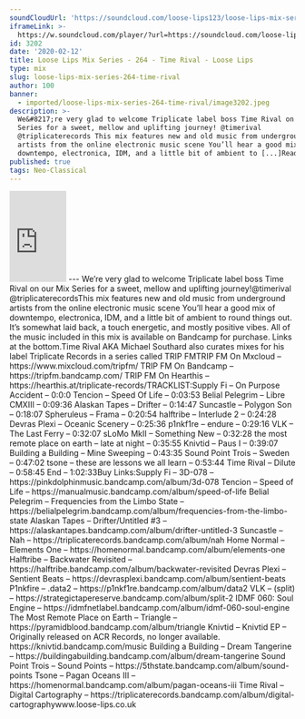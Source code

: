 ```yaml
---
soundCloudUrl: 'https://soundcloud.com/loose-lips123/loose-lips-mix-series-264-time-rival'
iframeLink: >-
  https://w.soundcloud.com/player/?url=https://soundcloud.com/loose-lips123/loose-lips-mix-series-264-time-rival&color=00aabb&auto_play=false&hide_related=false&show_comments=true&show_user=true&show_reposts=false
id: 3202
date: '2020-02-12'
title: Loose Lips Mix Series - 264 - Time Rival - Loose Lips
type: mix
slug: loose-lips-mix-series-264-time-rival
author: 100
banner:
  - imported/loose-lips-mix-series-264-time-rival/image3202.jpeg
description: >-
  We&#8217;re very glad to welcome Triplicate label boss Time Rival on our Mix
  Series for a sweet, mellow and uplifting journey! @timerival
  @triplicaterecords This mix features new and old music from underground
  artists from the online electronic music scene You’ll hear a good mix of
  downtempo, electronica, IDM, and a little bit of ambient to [...]Read More...
published: true
tags: Neo-Classical
---
```

<iframe id="sc-widget" title="title" width="100" height="160" scrolling="no" frameborder="yes" allow="autoplay" src="https://w.soundcloud.com/player/?url=https://soundcloud.com/loose-lips123/loose-lips-mix-series-264-time-rival&amp;color=00aabb&amp;auto_play=false&amp;hide_related=false&amp;show_comments=true&amp;show_user=true&amp;show_reposts=false"></iframe>
---
We’re very glad to welcome Triplicate label boss Time Rival on our Mix Series for a sweet, mellow and uplifting journey!@timerival  
@triplicaterecordsThis mix features new and old music from underground artists from the online electronic music scene You’ll hear a good mix of downtempo, electronica, IDM, and a little bit of ambient to round things out. It’s somewhat laid back, a touch energetic, and mostly positive vibes. All of the music included in this mix is available on Bandcamp for purchase. Links at the bottom.Time Rival AKA Michael Southard also curates mixes for his label Triplicate Records in a series called TRIP FMTRIP FM On Mxcloud – https://www.mixcloud.com/tripfm/  
TRIP FM On Bandcamp – https://tripfm.bandcamp.com/  
TRIP FM On Hearthis – https://hearthis.at/triplicate-records/TRACKLIST:Supply Fi – On Purpose Accident – 0:0:0  
Tencion – Speed Of Life – 0:03:53  
Belial Pelegrim – Libre CMXIII – 0:09:36  
Alaskan Tapes – Drifter – 0:14:47  
Suncastle – Polygon Son – 0:18:07  
Spheruleus – Frama – 0:20:54  
halftribe – Interlude 2 – 0:24:28  
Devras Plexi – Oceanic Scenery – 0:25:36  
p1nkf1re – endure – 0:29:16  
VLK – The Last Ferry – 0:32:07  
sLoMo MkII – Something New – 0:32:28  
the most remote place on earth – late at night – 0:35:55  
Knivtid – Paus I – 0:39:07  
Building a Building – Mine Sweeping – 0:43:35  
Sound Point Trois – Sweden – 0:47:02  
tsone – these are lessons we all learn – 0:53:44  
Time Rival – Dilute – 0:58:45  
End – 1:02:33Buy Links:Supply Fi – 3D-078 – https://pinkdolphinmusic.bandcamp.com/album/3d-078  
Tencion – Speed of Life – https://manualmusic.bandcamp.com/album/speed-of-life  
Belial Pelegrim – Frequencies from the Limbo State – https://belialpelegrim.bandcamp.com/album/frequencies-from-the-limbo-state  
Alaskan Tapes – Drifter/Untitled #3 – https://alaskantapes.bandcamp.com/album/drifter-untitled-3  
Suncastle – Nah – https://triplicaterecords.bandcamp.com/album/nah  
Home Normal – Elements One – https://homenormal.bandcamp.com/album/elements-one  
Halftribe – Backwater Revisited – https://halftribe.bandcamp.com/album/backwater-revisited  
Devras Plexi – Sentient Beats – https://devrasplexi.bandcamp.com/album/sentient-beats  
P1nkfire – .data2 – https://p1nkf1re.bandcamp.com/album/data2  
VLK – (split) – https://strategictapereserve.bandcamp.com/album/split-2  
IDMF 060: Soul Engine – https://idmfnetlabel.bandcamp.com/album/idmf-060-soul-engine  
The Most Remote Place on Earth – Triangle – https://pyramidblood.bandcamp.com/album/triangle  
Knivtid – Knivtid EP – Originally released on ACR Records, no longer available. https://knivtid.bandcamp.com/music  
Building a Building – Dream Tangerine – https://buildingabuilding.bandcamp.com/album/dream-tangerine  
Sound Point Trois – Sound Points – https://5thstate.bandcamp.com/album/sound-points  
Tsone – Pagan Oceans III – https://homenormal.bandcamp.com/album/pagan-oceans-iii  
Time Rival – Digital Cartography – https://triplicaterecords.bandcamp.com/album/digital-cartographywww.loose-lips.co.uk